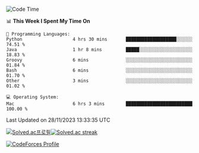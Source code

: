 
<!--START_SECTION:waka-->
![Code Time](http://img.shields.io/badge/Code%20Time-3%2C073%20hrs%2028%20mins-blue)

📊 **This Week I Spent My Time On** 

```text
💬 Programming Languages: 
Python                   4 hrs 30 mins       ███████████████████░░░░░░   74.51 % 
Java                     1 hr 8 mins         █████░░░░░░░░░░░░░░░░░░░░   18.83 % 
Groovy                   6 mins              ░░░░░░░░░░░░░░░░░░░░░░░░░   01.84 % 
Bash                     6 mins              ░░░░░░░░░░░░░░░░░░░░░░░░░   01.70 % 
Other                    3 mins              ░░░░░░░░░░░░░░░░░░░░░░░░░   01.02 % 

💻 Operating System: 
Mac                      6 hrs 3 mins        █████████████████████████   100.00 % 
```


 Last Updated on 28/11/2023 13:33:35 UTC
<!--END_SECTION:waka-->


[![Solved.ac프로필](http://mazassumnida.wtf/api/generate_badge?boj=hckim96)](https://solved.ac/hckim96)[![Solved.ac streak](http://mazandi.herokuapp.com/api?handle=hckim96&theme=dark)](https://solved.ac/hckim96)


[![CodeForces Profile](https://cf.leed.at?id=hckim96)](https://codeforces.com/profile/hckim96)

